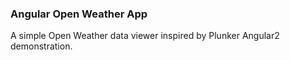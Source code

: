 ### Angular Open Weather App

A simple Open Weather data viewer inspired by Plunker Angular2 demonstration.
